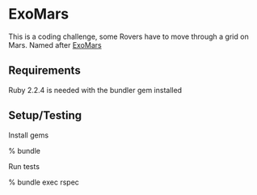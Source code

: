 # ExoMars

This is a coding challenge, some Rovers have to move through a grid on Mars. Named after [ExoMars](https://en.wikipedia.org/wiki/ExoMars)

## Requirements

Ruby 2.2.4 is needed with the bundler gem installed

## Setup/Testing

Install gems

  % bundle

Run tests

  % bundle exec rspec
